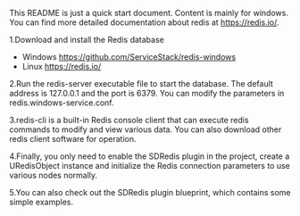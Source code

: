 This README is just a quick start document. Content is mainly for windows. You can find more detailed documentation about redis at https://redis.io/.

1.Download and install the Redis database
* Windows https://github.com/ServiceStack/redis-windows
* Linux https://redis.io/

2.Run the redis-server executable file to start the database. The default address is 127.0.0.1 and the port is 6379. You can modify the parameters in redis.windows-service.conf.

3.redis-cli is a built-in Redis console client that can execute redis commands to modify and view various data. You can also download other redis client software for operation.

4.Finally, you only need to enable the SDRedis plugin in the project, create a URedisObject instance and initialize the Redis connection parameters to use various nodes normally.
 
5.You can also check out the SDRedis plugin blueprint, which contains some simple examples.